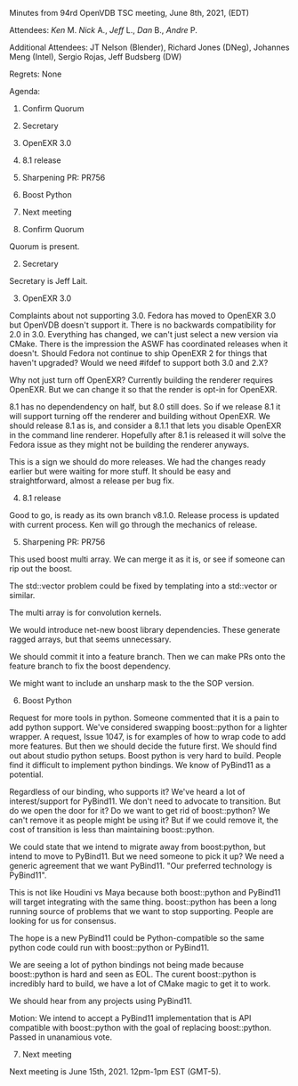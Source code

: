 Minutes from 94rd OpenVDB TSC meeting, June 8th, 2021, (EDT)

Attendees: *Ken* M. *Nick* A., *Jeff* L., *Dan* B., *Andre* P.

Additional Attendees: JT Nelson (Blender), Richard Jones (DNeg),
Johannes Meng (Intel), Sergio Rojas, Jeff Budsberg (DW)

Regrets: None

Agenda:

1) Confirm Quorum
2) Secretary
3) OpenEXR 3.0
4) 8.1 release
5) Sharpening PR: PR756
6) Boost Python
7) Next meeting

1) Confirm Quorum

Quorum is present.

2) Secretary

Secretary is Jeff Lait.

3) OpenEXR 3.0

Complaints about not supporting 3.0.  Fedora has moved to OpenEXR 3.0 but
OpenVDB doesn't support it.  There is no backwards compatibility for 2.0 in
3.0.  Everything has changed, we can't just select a new version via CMake.
There is the impression the ASWF has coordinated releases when it doesn't.
Should Fedora not continue to ship OpenEXR 2 for things that haven't upgraded?
Would we need #ifdef to support both 3.0 and 2.X?

Why not just turn off OpenEXR?  Currently building the renderer requires
OpenEXR.  But we can change it so that the render is opt-in for OpenEXR.

8.1 has no dependendency on half, but 8.0 still does.  So if we release 8.1 it
will support turning off the renderer and building without OpenEXR.  We should
release 8.1 as is, and consider a 8.1.1 that lets you disable OpenEXR in the
command line renderer.  Hopefully after 8.1 is released it will solve the
Fedora issue as they might not be building the renderer anyways.

This is a sign we should do more releases.  We had the changes ready earlier
but were waiting for more stuff.  It should be easy and straightforward, almost
a release per bug fix.

4) 8.1 release

Good to go, is ready as its own branch v8.1.0.  Release process is updated with
current process.  Ken will go through the mechanics of release.

5) Sharpening PR: PR756

This used boost multi array.  We can merge it as it is, or see if someone can
rip out the boost.

The std::vector<bool> problem could be fixed by templating into a
std::vector<int> or similar.

The multi array is for convolution kernels.

We would introduce net-new boost library dependencies.  These generate ragged
arrays, but that seems unnecessary.

We should commit it into a feature branch.  Then we can make PRs onto the
feature branch to fix the boost dependency.

We might want to include an unsharp mask to the the SOP version.

6) Boost Python

Request for more tools in python.  Someone commented that it is a pain to add
python support.  We've considered swapping boost::python for a lighter wrapper.
A request, Issue 1047, is for examples of how to wrap code to add more
features.  But then we should decide the future first.  We should find out
about studio python setups.  Boost python is very hard to build.  People find
it difficult to implement python bindings.  We know of PyBind11 as a potential.

Regardless of our binding, who supports it?  We've heard a lot of
interest/support for PyBind11.  We don't need to advocate to transition.  But
do we open the door for it?  Do we want to get rid of boost::python?  We can't
remove it as people might be using it?  But if we could remove it, the cost of
transition is less than maintaining boost::python.

We could state that we intend to migrate away from boost:python, but intend to
move to PyBind11.  But we need someone to pick it up?  We need a generic
agreement that we want PyBind11.  "Our preferred technology is PyBind11".  

This is not like Houdini vs Maya because both boost::python and PyBind11 will
target integrating with the same thing.   boost::python has been a long running
source of problems that we want to stop supporting.  People are looking for us
for consensus.

The hope is a new PyBind11 could be Python-compatible so the same python code
could run with boost::python or PyBind11.

We are seeing a lot of python bindings not being made because boost::python is
hard and seen as EOL.  The curent boost::python is incredibly hard to build, we
have a lot of CMake magic to get it to work.

We should hear from any projects using PyBind11.

Motion: We intend to accept a PyBind11 implementation that is API compatible with boost::python with the goal of replacing boost::python.  Passed in unanamious vote.

7) Next meeting

Next meeting is June 15th, 2021. 12pm-1pm EST (GMT-5).

